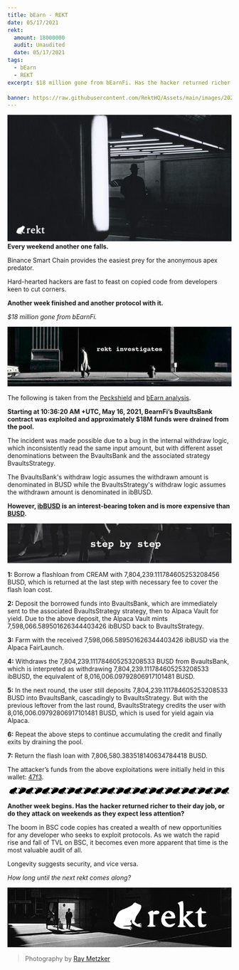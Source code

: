 ```yaml
---
title: bEarn - REKT
date: 05/17/2021
rekt:
  amount: 18000000
  audit: Unaudited
  date: 05/17/2021
tags:
  - bEarn
  - REKT
excerpt: $18 million gone from bEarnFi. Has the hacker returned richer to their day job, or do they attack on weekends as they expect less attention? As we watch the rapid rise and fall of TVL on BSC, it becomes even more apparent that time is the most valuable audit of all. 

banner: https://raw.githubusercontent.com/RektHQ/Assets/main/images/2021/05/bearn-header.png
---
```

![](https://raw.githubusercontent.com/RektHQ/Assets/main/images/2021/05/bearn-header.png) 
**Every weekend another one falls.**

Binance Smart Chain provides the easiest prey for the anonymous apex predator.

Hard-hearted hackers are fast to feast on copied code from developers keen to cut corners.

**Another week finished and another protocol with it.** 

_$18 million gone from bEarnFi._

![](https://raw.githubusercontent.com/RektHQ/Assets/main/images/2021/05/bearn-investigates.png) 

The following is taken from the [Peckshield](https://peckshield.medium.com/bearn-fi-incident-inconsistent-asset-denomination-between-vault-strategy-9b24b68ab1c0) and [bEarn analysis](https://bearn-defi.medium.com/bvaults-busd-alpaca-strategy-exploit-post-mortem-and-bearn-s-compensation-plan-b0b38c3b5540).

**Starting at 10:36:20 AM +UTC, May 16, 2021, BearnFi’s BvaultsBank contract was exploited and approximately $18M funds were drained from the pool.** 

The incident was made possible due to a bug in the internal withdraw logic, which inconsistently read the same input amount, but with different asset denominations between the BvaultsBank and the associated strategy BvaultsStrategy. 

The BvaultsBank's withdraw logic assumes the withdrawn amount is denominated in BUSD while the BvaultsStrategy's withdraw logic assumes the withdrawn amount is denominated in ibBUSD. 

**However, [ibBUSD](https://bscscan.com/token/0x7c9e73d4c71dae564d41f78d56439bb4ba87592f) is an interest-bearing token and is more expensive than [BUSD](https://bscscan.com/token/0xe9e7cea3dedca5984780bafc599bd69add087d56).**  

![](https://raw.githubusercontent.com/RektHQ/Assets/main/images/2021/05/bearn-step.png) 

**1:** Borrow a flashloan from CREAM with 7,804,239.111784605253208456 BUSD, which is returned at the last step with necessary fee to cover the flash loan cost.

**2:** Deposit the borrowed funds into BvaultsBank, which are immediately sent to the associated BvaultsStrategy strategy, then to Alpaca Vault for yield. Due to the above deposit, the Alpaca Vault mints 7,598,066.589501626344403426 ibBUSD back to BvaultsStrategy.

**3:** Farm with the received 7,598,066.589501626344403426 ibBUSD via the Alpaca FairLaunch.

**4:** Withdraws the 7,804,239.111784605253208533 BUSD from BvaultsBank, which is interpreted as withdrawing 7,804,239.111784605253208533 ibBUSD, the equivalent of 8,016,006.09792806917101481 BUSD.

**5:** In the next round, the user still deposits 7,804,239.111784605253208533 BUSD into BvaultsBank, cascadingly to BvaultsStrategy. But with the previous leftover from the last round, BvaultsStrategy credits the user with 8,016,006.09792806917101481 BUSD, which is used for yield again via Alpaca.

**6:** Repeat the above steps to continue accumulating the credit and finally exits by draining the pool.

**7:** Return the flash loan with 7,806,580.383518140634784418 BUSD.

The attacker’s funds from the above exploitations were initially held in this wallet: [47f3](https://bscscan.com/address/0x47f341d896b08daacb344d9021f955247e50d089). 

![](https://raw.githubusercontent.com/RektHQ/Assets/main/images/2021/03/rekt-linebreak.png) 

**Another week begins. Has the hacker returned richer to their day job, or do they attack on weekends as they expect less attention?**

The boom in BSC code copies has created a wealth of new opportunities for any developer who seeks to exploit protocols. 
As we watch the rapid rise and fall of TVL on BSC, it becomes even more apparent that time is the most valuable audit of all. 

Longevity suggests security, and vice versa. 

_How long until the next rekt comes along?_

![](https://raw.githubusercontent.com/RektHQ/Assets/main/images/2021/05/bearn-conc.png) 

>Photography by [Ray Metzker](https://www.lesdoucheslagalerie.com/en/artists/2218-ray-k.-metzker/works/1302-ray-k.-metzker-early-philadelphia-1963/)
